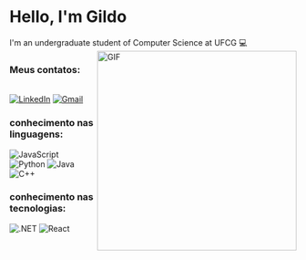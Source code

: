 # Hello, I'm Gildo

I'm an undergraduate student of Computer Science at UFCG  :computer:
<img align="right" alt="GIF" src="https://media1.tenor.com/images/c43ff8f864d7c6568f762a66fe8cfb5c/tenor.gif?itemid=15705968" width="350" >
### Meus contatos:
&nbsp;
<br>
[![LinkedIn](https://img.shields.io/badge/-LinkedIn-0077B5?style=for-the-badge&logo=LinkedIn&logoColor=white)](https://www.linkedin.com/in/gildo-neto-7b36b5207/)
[![Gmail](https://img.shields.io/badge/-Gmail-red?style=for-the-badge&logo=Gmail&logoColor=white)](mailto:gildo.neto@ccc.ufcg.edu.br)
<br>

### conhecimento nas linguagens:
![JavaScript](https://img.shields.io/badge/-JavaScript-000000?style=flat&logo=javascript)
![Python](https://img.shields.io/badge/-Python-000000?style=flat&logo=python)
![Java](https://img.shields.io/badge/-Java-000000?style=flat&logo=java)
![C++](https://img.shields.io/badge/-c++-000000?style=flat&logo=c++)

### conhecimento nas tecnologias:
![.NET](https://img.shields.io/badge/-.net-000000?style=flat&logo=.net)
![React](https://img.shields.io/badge/-react-000000?style=flat&logo=react)
